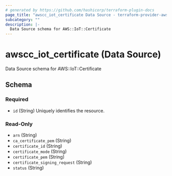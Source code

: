 ```yaml
---
# generated by https://github.com/hashicorp/terraform-plugin-docs
page_title: "awscc_iot_certificate Data Source - terraform-provider-awscc"
subcategory: ""
description: |-
  Data Source schema for AWS::IoT::Certificate
---
```


# awscc_iot_certificate (Data Source)

Data Source schema for AWS::IoT::Certificate



<!-- schema generated by tfplugindocs -->
## Schema

### Required

- `id` (String) Uniquely identifies the resource.

### Read-Only

- `arn` (String)
- `ca_certificate_pem` (String)
- `certificate_id` (String)
- `certificate_mode` (String)
- `certificate_pem` (String)
- `certificate_signing_request` (String)
- `status` (String)
